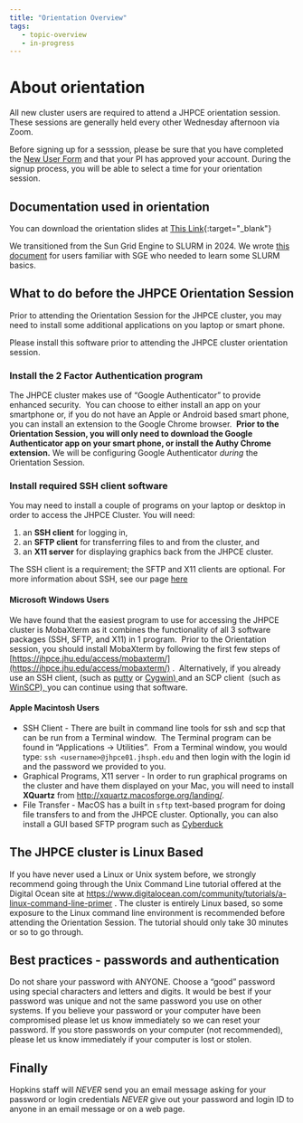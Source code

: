 ```yaml
---
title: "Orientation Overview"
tags:
   - topic-overview
   - in-progress
---
```

# **About orientation**
All new cluster users are required to attend a JHPCE orientation session. These sessions
are generally held every other Wednesday afternoon via Zoom.

Before signing up for a sesssion, please be sure that you have completed the [New User Form](../joinus/new-users-form.md)
and that your PI has approved your account. During the signup process, you will be able to select a
time for your orientation session.


## **Documentation used in orientation**
You can download the orientation slides at [This Link](https://docs.google.com/presentation/d/1elMSTUdKws7FLVFK7vVV_AErA4brNSPX/pub){:target="_blank"}

We transitioned from the Sun Grid Engine to SLURM in 2024. We wrote [this document](../orient/images/transition-sge-2-slurm.pdf) for users familiar with SGE who needed to learn some SLURM basics.

## **What to do before the JHPCE Orientation Session**
Prior to attending the Orientation Session for the JHPCE cluster, you may need to
install some additional applications on you laptop or smart phone.

Please install this software prior to attending the JHPCE cluster orientation session.


### **Install the 2 Factor Authentication program**
The JHPCE cluster makes use of &#8220;Google Authenticator&#8221; to provide enhanced security. &nbsp;You can choose to either install an app on your smartphone or, if you do not have an Apple or Android based smart phone, you can install an extension to the Google Chrome browser.&nbsp; <strong>Prior to the Orientation Session, you will only need to download the Google Authenticator app on your smart phone, or install the Authy Chrome extension.</strong> We will be configuring Google Authenticator _during_ the Orientation Session.

### **Install required SSH client software**

You may need to install a couple of programs on your laptop or desktop in order to access the JHPCE Cluster. You will need:

1.  an **SSH client** for logging in,
2. an **SFTP client** for transferring files to and from the cluster, and
3. an **X11 server** for displaying graphics back from the JHPCE cluster.

The SSH client is a requirement; the SFTP and X11 clients are optional. For more information about SSH, see our page [here](https://jhpce.jhu.edu/access/ssh/)

#### **Microsoft Windows Users** 

We have found that the easiest program to use for accessing the JHPCE cluster is MobaXterm as it combines the functionality of all 3 software packages (SSH, SFTP, and X11) in 1 program.&nbsp; Prior to the Orientation session, you should install MobaXterm by following the first few steps of [https://jhpce.jhu.edu/access/mobaxterm/](https://jhpce.jhu.edu/access/mobaxterm/) .&nbsp; Alternatively, if you already use an SSH client, (such as <a title="putty" href=" http://www.chiark.greenend.org.uk/~sgtatham/putty/download.html">putty</a> or <a href="http://x.cygwin.com/">Cygwin) </a>and an SCP client&nbsp; (such as <a href="http://winscp.net/eng/docs/free_sftp_client_for_windows">WinSCP), </a>you can continue using that software.</li>


#### **Apple Macintosh Users**

- SSH Client - There are built in command line tools for ssh and scp that can be run from a Terminal window.&nbsp; The Terminal program can be found in &#8220;Applications -&gt; Utilities&#8221;.&nbsp; From a Terminal window, you would type:
```ssh <username>@jhpce01.jhsph.edu```
and then login with the login id and the password we provided to you.
- Graphical Programs, X11 server - In order to run graphical programs on the cluster and have them displayed on your Mac, you will need to install **XQuartz** from <a href="http://xquartz.macosforge.org/landing/">http://xquartz.macosforge.org/landing/</a>.
- File Transfer - MacOS has a built in ```sftp``` text-based program for doing file transfers to and from the JHPCE cluster. Optionally, you can also install a GUI based SFTP program such as [Cyberduck](https://cyberduck.io/)

## **The JHPCE cluster is Linux Based**

If you have never used a Linux or Unix system before, we strongly recommend going through the Unix Command Line tutorial offered at the Digital Ocean site at&nbsp;<a href="https://www.digitalocean.com/community/tutorials/a-linux-command-line-primer" target="_blank" rel="noopener">https://www.digitalocean.com/community/tutorials/a-linux-command-line-primer</a>&nbsp;. The cluster is entirely Linux based, so some exposure to the Linux command line environment is recommended before attending the Orientation Session. The tutorial should only take 30 minutes or so to go through.</p>

## **Best practices - passwords and authentication**
Do not share your password with ANYONE.
Choose a &#8220;good&#8221; password using special characters and letters and digits.
It would be best if your password was unique and not the same password you use on other
systems. If you believe your password or your computer have been compromised please let
us know immediately so we can reset your password. If you store passwords on your
computer (not recommended), please let us know immediately if your computer is lost
or stolen.

## **Finally**
Hopkins staff will *NEVER* send you an email message asking for your password or
login credentials *NEVER* give out your password and login ID to anyone in an
email message or on a web page.
